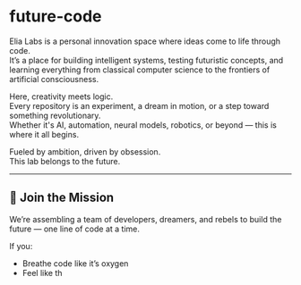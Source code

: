# future-code

Elia Labs is a personal innovation space where ideas come to life through code.  
It’s a place for building intelligent systems, testing futuristic concepts, and learning everything from classical computer science to the frontiers of artificial consciousness.

Here, creativity meets logic.  
Every repository is an experiment, a dream in motion, or a step toward something revolutionary.  
Whether it's AI, automation, neural models, robotics, or beyond — this is where it all begins.

Fueled by ambition, driven by obsession.  
This lab belongs to the future.

---

## 🚀 Join the Mission

We’re assembling a team of developers, dreamers, and rebels to build the future — one line of code at a time.

If you:
- Breathe code like it’s oxygen  
- Feel like th


